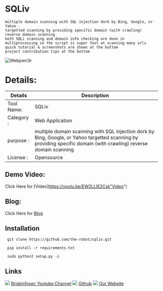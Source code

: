 SQLiv
============
    multiple domain scanning with SQL injection dork by Bing, Google, or Yahoo .
    targetted scanning by providing specific domain (with crawling) 
    reverse domain scanning   
    both SQLi scanning and domain info checking are done in multiprocessing so the script is super fast at scanning many urls quick tutorial & screenshots are shown at the bottom 
    project contribution tips at the bottom 


![Webpwn3r](https://www.briskinfosec.com//assets/tooloftheday/Copy_of_Copy_of_1432.jpg)

Details:
============
|  Details | Description   |
| ------------ | ------------ |
|Tool Name:| SQLiv |
|Category :| Web Application |
|purpose  :| multiple domain scanning with SQL injection dork by Bing,   Google, or Yahoo targetted scanning by providing specific domain (with crawling) reverse domain scanning  |
|License  :| Opensource

Demo Video:
-----------------
Click Here for [Video]https://youtu.be/EW2LLIE2Csk"Video")

Blog: 
--------------
Click Here for [Blog](https://www.briskinfosec.com/tooloftheday/toolofthedaydetail/SQLiv"Blog")

Installation
----------------

     git clone https://github.com/the-robot/sqliv.git   
     
     pip install -r requirements.txt
     
     sudo python2 setup.py -i 

Links
----------------
![ ](https://img.icons8.com/color/15/000000/youtube-play.png) [Briskinfosec Youtube Channel](https://www.youtube.com/channel/UCcPmqqYETcO_7-6p_uUsF1w "Briskinfosec Youtube Channel")
 ![ ](https://img.icons8.com/glyph-neue/15/000000/github.png) [Github](https://github.com/briskinfosec "Github") 
![ ](https://img.icons8.com/ios/15/000000/internet--v2.png) [Our Website](https://www.briskinfosec.com/ "Our Website")
